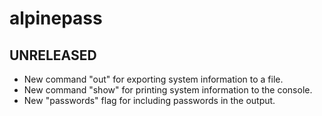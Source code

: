 # alpinepass

## UNRELEASED

* New command "out" for exporting system information to a file.
* New command "show" for printing system information to the console.
* New "passwords" flag for including passwords in the output.
